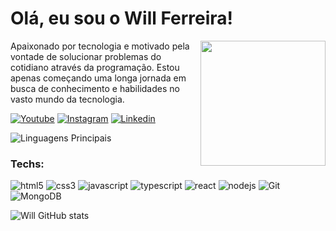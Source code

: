 # Olá, eu sou o Will Ferreira!

<img src="https://i.ibb.co/sFQPDKj/20201231-220127.jpg" width="200px" align="right" >
  <p align="left">
Apaixonado por tecnologia e motivado pela vontade de solucionar problemas do cotidiano através da programação. Estou apenas começando uma longa jornada em busca de conhecimento e habilidades no vasto mundo da tecnologia.
  </p>

[![Youtube](https://img.shields.io/badge/YouTube-FF0000?style=for-the-badge&logo=youtube&logoColor=white)](https://www.youtube.com/@williamsferreira-dev)
[![Instagram](https://img.shields.io/badge/Instagram-E4405F?style=for-the-badge&logo=instagram&logoColor=white)](https://www.instagram.com/will_rferreira/)
[![Linkedin](https://img.shields.io/badge/LinkedIn-0077B5?style=for-the-badge&logo=linkedin&logoColor=white)](https://www.linkedin.com/in/williams-ferreira-dev/)

<img src="https://camo.githubusercontent.com/096ff0c48c6da0ef603755bd47aacab21bd98b6e548da070492436599009ad21/68747470733a2f2f6769746875622d726561646d652d73746174732e76657263656c2e6170702f6170692f746f702d6c616e67732f3f757365726e616d653d6a6573736963616d65646569726f7370267468656d653d746f6b796f6e6967687426686964655f626f726465723d7472756526637573746f6d5f7469746c653d4c696e67756167656e73253230255072696e636970616973" alt="Linguagens Principais" data-canonical-src="https://github-readme-stats.vercel.app/api/top-langs/?username=E-Troll&amp;theme=tokyonight&amp;hide_border=true&amp;custom_title=Linguagens%20%Principais" style="max-width: 100%;">

### Techs:

![html5](https://img.shields.io/badge/HTML5-E34F26?style=for-the-badge&logo=html5&logoColor=white)
![css3](https://img.shields.io/badge/CSS3-1572B6?style=for-the-badge&logo=css3&logoColor=white)
![javascript](https://img.shields.io/badge/JavaScript-323330?style=for-the-badge&logo=javascript&logoColor=F7DF1E)
![typescript](https://img.shields.io/badge/TypeScript-007ACC?style=for-the-badge&logo=typescript&logoColor=white)
![react](https://img.shields.io/badge/React-20232A?style=for-the-badge&logo=react&logoColor=61DAFB)
![nodejs](https://img.shields.io/badge/Node%20js-339933?style=for-the-badge&logo=nodedotjs&logoColor=white)
![Git](https://img.shields.io/badge/GIT-E44C30?style=for-the-badge&logo=git&logoColor=white)
![MongoDB](https://img.shields.io/badge/MongoDB-4EA94B?style=for-the-badge&logo=mongodb&logoColor=white)



![Will GitHub stats](https://github-readme-stats.vercel.app/api?username=E-Troll&show_icons=true&theme=radical)
